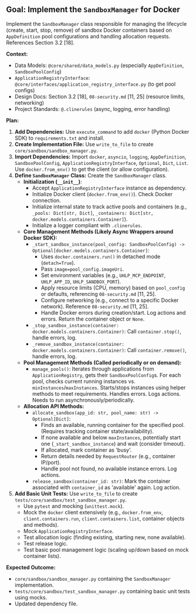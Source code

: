 ## Goal: Implement the `SandboxManager` for Docker

Implement the `SandboxManager` class responsible for managing the lifecycle (create, start, stop, remove) of sandbox Docker containers based on `AppDefinition` pool configurations and handling allocation requests. References Section 3.2 [18].

**Context:**
*   Data Models: `@core/shared/data_models.py` (especially `AppDefinition`, `SandboxPoolConfig`)
*   `ApplicationRegistryInterface`: `@core/interfaces/application_registry_interface.py` (to get pool configs)
*   Design Docs: Section 3.2 [18], `08-security.md` [11, 25] (resource limits, networking)
*   Project Standards: `@.clinerules` (async, logging, error handling)

**Plan:**

1.  **Add Dependencies:** Use `execute_command` to add `docker` (Python Docker SDK) to `requirements.txt` and install.
2.  **Create Implementation File:** Use `write_to_file` to create `core/sandbox/sandbox_manager.py`.
3.  **Import Dependencies:** Import `docker`, `asyncio`, `logging`, `AppDefinition`, `SandboxPoolConfig`, `ApplicationRegistryInterface`, `Optional`, `Dict`, `List`. Use `docker.from_env()` to get the client (or allow configuration).
4.  **Define `SandboxManager` Class:** Create the `SandboxManager` class.
    *   **Initialization (`__init__`)**:
        *   Accept `ApplicationRegistryInterface` instance as dependency.
        *   Initialize Docker client (`docker.from_env()`). Check Docker connection.
        *   Initialize internal state to track active pools and containers (e.g., `_pools: Dict[str, Dict]`, `_containers: Dict[str, docker.models.containers.Container]`).
        *   Initialize a logger compliant with `.clinerules`.
    *   **Core Management Methods (Likely Async Wrappers around Docker SDK):**
        *   `_start_sandbox_instance(pool_config: SandboxPoolConfig) -> Optional[docker.models.containers.Container]`:
            *   Uses `docker.containers.run()` in detached mode (`detach=True`).
            *   Pass `image=pool_config.imageUri`.
            *   Set environment variables (e.g., `UHLP_MCP_ENDPOINT`, `UHLP_APP_ID`, `UHLP_SANDBOX_PORT`).
            *   Apply resource limits (CPU, memory) based on `pool_config` or defaults, referencing `08-security.md` [11, 25].
            *   Configure networking (e.g., connect to a specific Docker network). Reference `08-security.md` [11, 25].
            *   Handle Docker errors during creation/start. Log actions and errors. Return the container object or `None`.
        *   `_stop_sandbox_instance(container: docker.models.containers.Container)`: Call `container.stop()`, handle errors, log.
        *   `_remove_sandbox_instance(container: docker.models.containers.Container)`: Call `container.remove()`, handle errors, log.
    *   **Pool Management Methods (Called periodically or on demand):**
        *   `manage_pools()`: Iterates through applications from `ApplicationRegistry`, gets their `SandboxPoolConfig`s. For each pool, checks current running instances vs. `minInstances`/`maxInstances`. Starts/stops instances using helper methods to meet requirements. Handles errors. Logs actions. Needs to run asynchronously/periodically.
    *   **Allocation API Methods:**
        *   `allocate_sandbox(app_id: str, pool_name: str) -> Optional[Dict]`:
            *   Finds an available, running container for the specified pool. (Requires tracking container state/availability).
            *   If none available and below `maxInstances`, potentially start one (`_start_sandbox_instance`) and wait (consider timeout).
            *   If allocated, mark container as 'busy'.
            *   Return details needed by `RequestRouter` (e.g., container IP/port).
            *   Handle pool not found, no available instance errors. Log actions.
        *   `release_sandbox(container_id: str)`: Mark the container associated with `container_id` as 'available' again. Log action.
5.  **Add Basic Unit Tests:** Use `write_to_file` to create `tests/core/sandbox/test_sandbox_manager.py`.
    *   Use `pytest` and mocking (`unittest.mock`).
    *   Mock the `docker` client extensively (e.g., `docker.from_env`, `client.containers.run`, `client.containers.list`, container objects and methods).
    *   Mock `ApplicationRegistryInterface`.
    *   Test allocation logic (finding existing, starting new, none available).
    *   Test release logic.
    *   Test basic pool management logic (scaling up/down based on mock container lists).

**Expected Outcome:**
*   `core/sandbox/sandbox_manager.py` containing the `SandboxManager` implementation.
*   `tests/core/sandbox/test_sandbox_manager.py` containing basic unit tests using mocks.
*   Updated dependency file.